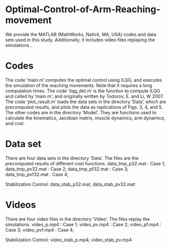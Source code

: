# Optimal-Control-of-Arm-Reaching-movement

We provide the MATLAB (MathWorks, Natick, MA, USA) codes and data sets used in this study. Additionally, it includes video files replaying the simulations . 

# Codes
The code ‘main.m’ computes the optimal control using ILQG, and executes the simulation of the reaching movements. Note that it requires a long computation times. The code ‘ilqg_det.m’ is the function to compute ILQG and called by ‘main.m’, and originally written by Todorov, E. and Li, W 2007. The code ‘plot_result.m’ loads the data sets in the directory ‘Data’, which are precomputed results, and plots the data as replications of Figs. 3, 4, and 5. The other codes are in the directory ‘Model’. They are functions used to calculate the kinematics, Jacobian matrix, muscle dynamics, arm dynamics, and cost. 

# Data set
There are four data sets in the directory ‘Data’. The files are the precomputed results of different cost functions. 
data_tmp_p32.mat       : Case 1;
data_tmp_pv32.mat      : Case 2;
data_tmp_pf32.mat      : Case 3;
data_tmp_pvf32.mat     : Case 4;

Stabilization Control:
data_stab_p32.mat, data_stab_pv32.mat

# Videos
There are four video files in the directory ‘Video’. The files replay the simulations. 
video_p.mp4       : Case 1;
video_pv.mp4      : Case 2;
video_pf.mp4      : Case 3;
video_pvf.mp4     : Case 4;

Stabilization Control:
video_stab_p.mp4, video_stab_pv.mp4
